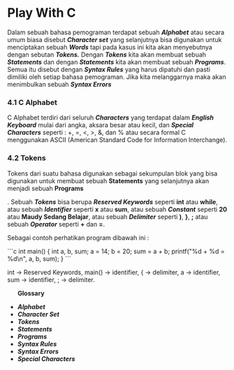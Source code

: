 # Play With C

<p>Dalam sebuah bahasa pemograman terdapat sebuah <b><i>Alphabet</i></b> atau secara umum biasa disebut <b><i>Character set</i></b> yang selanjutnya bisa digunakan untuk menciptakan sebuah <b><i>Words</i></b> tapi pada kasus ini kita akan menyebutnya dengan sebutan <b><i>Tokens.</i></b> Dengan <b><i>Tokens</i></b> kita akan membuat sebuah <b><i>Statements</i></b> dan dengan <b><i>Statements</i></b> kita akan membuat sebuah <b><i>Programs</i></b>. Semua itu disebut dengan <b><i>Syntax Rules</i></b> yang harus dipatuhi dan pasti dimiliki oleh setiap bahasa pemograman. Jika kita melanggarnya maka akan menimbulkan sebuah <b><i>Syntax Errors</i></b> </p>

<h3>4.1 C Alphabet</h3>
<p>C Alphabet terdiri dari seluruh <b><i>Characters</i></b> yang terdapat dalam <b><i>English Keyboard</i></b> mulai dari angka, aksara besar atau kecil, dan <b><i>Special Characters</i></b> seperti : +, =, <, >, &, dan % atau secara formal C menggunakan ASCII (American Standard Code for Information Interchange).</p>

<h3>4.2 Tokens</h3>
<p>Tokens dari suatu bahasa digunakan sebagai sekumpulan blok yang bisa digunakan untuk membuat sebuah <b>Statements</b> yang selanjutnya akan menjadi sebuah <b>Programs</b></p>. Sebuah <b><i>Tokens</i></b> bisa berupa <b><i>Reserved Keywords</i></b> seperti <b>int</b> atau <b>while</b>, atau sebuah <b><i>Identifier</i></b> seperti <b>x</b> atau <b>sum</b>, atau sebuah <b><i>Constant</i></b> seperti <b>20</b> atau <b>Maudy Sedang Belajar</b>, atau sebuah <b><i>Delimiter</i></b> seperti <b>)</b>, <b>}</b>, <b>;</b> atau sebuah <b><i>Operator</i></b> seperti <b>+</b> dan <b>=</b>.</p> 

<p>Sebagai contoh perhatikan program dibawah ini : </p>
```c
int main() {
int a, b, sum;
a = 14;
b = 20;
sum = a + b;
printf("%d + %d = %d\n", a, b, sum);
}
```

<p>int -> Reserved Keywords, main() -> identifier, { -> delimiter, a -> identifier, sum -> identifier, ; -> delimiter.</p>



<b><i></i></b>

<ul>
<p><b>Glossary</b></p>
<li><b><i>Alphabet</i><b></li>
<li><b><i>Character Set</i><b></li>
<li><b><i>Tokens</i><b></li>
<li><b><i>Statements</i><b></li>
<li><b><i>Programs</i><b></li>
<li><b><i>Syntax Rules</i><b></li>
<li><b><i>Syntax Errors</i><b></li>
<li><b><i>Special Characters</i><b></li>
</ul>
